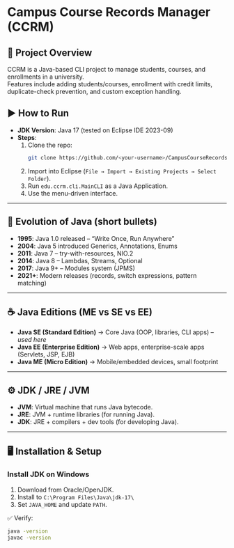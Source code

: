 # Campus Course Records Manager (CCRM)

## 📌 Project Overview
CCRM is a Java-based CLI project to manage students, courses, and enrollments in a university.  
Features include adding students/courses, enrollment with credit limits, duplicate-check prevention, and custom exception handling.

## ▶️ How to Run
- **JDK Version**: Java 17 (tested on Eclipse IDE 2023-09)
- **Steps**:
  1. Clone the repo:  
     ```bash
     git clone https://github.com/<your-username>/CampusCourseRecordsManager.git
     ```
  2. Import into Eclipse (`File → Import → Existing Projects → Select Folder`).
  3. Run `edu.ccrm.cli.MainCLI` as a Java Application.
  4. Use the menu-driven interface.

---

## 🧾 Evolution of Java (short bullets)
- **1995**: Java 1.0 released – “Write Once, Run Anywhere”
- **2004**: Java 5 introduced Generics, Annotations, Enums
- **2011**: Java 7 – try-with-resources, NIO.2
- **2014**: Java 8 – Lambdas, Streams, Optional
- **2017**: Java 9+ – Modules system (JPMS)
- **2021+**: Modern releases (records, switch expressions, pattern matching)

---

## ☕ Java Editions (ME vs SE vs EE)
- **Java SE (Standard Edition)** → Core Java (OOP, libraries, CLI apps) – *used here*
- **Java EE (Enterprise Edition)** → Web apps, enterprise-scale apps (Servlets, JSP, EJB)
- **Java ME (Micro Edition)** → Mobile/embedded devices, small footprint

---

## ⚙️ JDK / JRE / JVM
- **JVM**: Virtual machine that runs Java bytecode.
- **JRE**: JVM + runtime libraries (for running Java).
- **JDK**: JRE + compilers + dev tools (for developing Java).

---

## 🖥️ Installation & Setup
### Install JDK on Windows
1. Download from Oracle/OpenJDK.
2. Install to `C:\Program Files\Java\jdk-17\`
3. Set `JAVA_HOME` and update `PATH`.

✅ Verify:
```bash
java -version
javac -version
